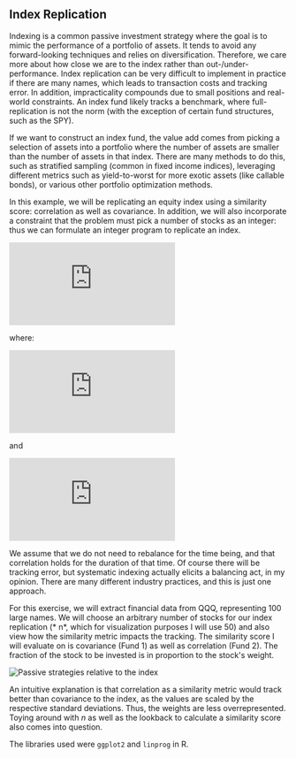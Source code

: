 Index Replication
------

Indexing is a common passive investment strategy where the goal is to mimic the performance of a portfolio of assets. It tends to avoid any forward-looking techniques and relies on diversification. Therefore, we care more about how close we are to the index rather than out-/under- performance. Index replication can be very difficult to implement in practice if there are many names, which leads to transaction costs and tracking error. In addition, impracticality compounds due to small positions and real-world constraints. An index fund likely tracks a benchmark, where full-replication is not the norm (with the exception of certain fund structures, such as the SPY).

If we want to construct an index fund, the value add comes from picking a selection of assets into a portfolio where the number of assets are smaller than the number of assets in that index. There are many methods to do this, such as stratified sampling (common in fixed income indices), leveraging different metrics such as yield-to-worst for more exotic assets (like callable bonds), or various other portfolio optimization methods.

In this example, we will be replicating an equity index using a similarity score: correlation as well as covariance. In addition, we will also incorporate a constraint that the problem must pick a number of stocks as an integer: thus we can formulate an integer program to replicate an index.

![](https://latex.codecogs.com/gif.latex?%5C-%5Chspace%7B2cm%7D%20max%20%5Csum%5Climits_%7Bi%3D1%7D%5En%20%5Csum%5Climits_%7Bj%3D1%7D%5En%20p_i_j%20x_i_j%20%5C%5C%20%26%20%5C-%5Chspace%7B3cm%7D%20s.t.%20%5Csum%5Climits_%7Bj%3D1%7D%5En%20y_j%20%3D%20s%20%5C%5C%20%26%20%5C-%5Chspace%7B3.5cm%7D%20%5Csum%5Climits_%7Bj%3D1%7D%5En%20x_i_j%20%3D%201%20%5C%20%5C%20%5C%20%5C%20%5C%20%5C%20%5C%20%5C%20%5C%20%5C%20for%5C%20i%20%3D%201%2C...%2Cn%20%5C%5C%20%5C-%5Chspace%7B4cm%7D%20x_i_j%20%5Cle%20y_j%20%5C%20%5C%20%5C%20%5C%20%5C%20%5C%20%5C%20%5C%20%5C%20%5C%20%5C%20for%5C%20i%20%3D%201%2C...%2Cn%3B%20j%20%3D%201%2C...n%20%5C%5C%20%5C-%5Chspace%7B4cm%7D%20x_i_j%20%2Cy_j%20%3D%200%20%5C%20or%20%5C%201%20%5C%20%5C%20for%5C%20i%20%3D%201%2C...%2Cn%3B%20j%20%3D%201%2C...n%20%5C%5C)



where:

![](https://latex.codecogs.com/gif.latex?p_i_j%20%3D%20similiarity%20%5C%20between%20%5C%20stock%20%5C%20i%20%5C%20and%20%5C%20j)

and 

![](https://latex.codecogs.com/gif.latex?y_j%20%3D%201%20%5C%20if%20%5C%20the%20%5C%20stock%20%5C%20j%20%5C%20is%20%5C%20in%20%5C%20the%20%5C%20fund%2C%20%5C%20else%20%5C%200)

We assume that we do not need to rebalance for the time being, and that correlation holds for the duration of that time. Of course there will be tracking error, but systematic indexing actually elicits a balancing act, in my opinion. There are many different industry practices, and this is just one approach.

For this exercise, we will extract financial data from QQQ, representing 100 large names. We will choose an arbitrary number of stocks for our index replication (* n*, which for visualization purposes I will use 50) and also view how the similarity metric impacts the tracking. The similarity score I will evaluate on is covariance (Fund 1) as well as correlation (Fund 2). The fraction of the stock to be invested is in proportion to the stock's weight.

![Passive strategies relative to the index](https://github.com/njinchen/Index_Replication_Opt/blob/master/Output.png)

An intuitive explanation is that correlation as a similarity metric would track better than covariance to the index, as the values are scaled by the respective standard deviations. Thus, the weights are less overrepresented. Toying around with *n* as well as the lookback to calculate a similarity score also comes into question. 


The libraries used were `ggplot2` and `linprog` in R. 
